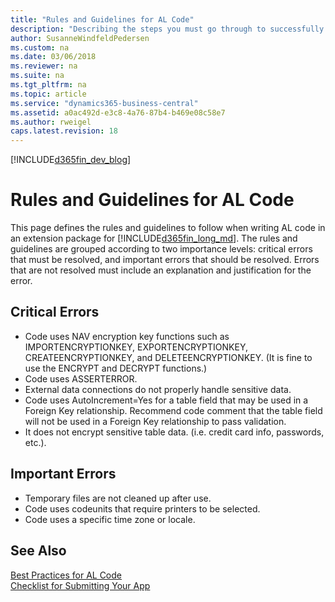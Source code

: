 ```yaml
---
title: "Rules and Guidelines for AL Code"
description: "Describing the steps you must go through to successfully submit your Dynamics 365 Business Central app to AppSource."
author: SusanneWindfeldPedersen
ms.custom: na
ms.date: 03/06/2018
ms.reviewer: na
ms.suite: na
ms.tgt_pltfrm: na
ms.topic: article
ms.service: "dynamics365-business-central"
ms.assetid: a0ac492d-e3c8-4a76-87b4-b469e08c58e7
ms.author: rweigel
caps.latest.revision: 18
---
```


[!INCLUDE[d365fin_dev_blog](../developer/includes/d365fin_dev_blog.md)]

# Rules and Guidelines for AL Code
This page defines the rules and guidelines to follow when writing AL code in an extension package for [!INCLUDE[d365fin_long_md](../includes/d365fin_long_md.md)]. The rules and guidelines are grouped according to two importance levels: critical errors that must be resolved, and important errors that should be resolved. Errors that are not resolved must include an explanation and justification for the error.

## Critical Errors

- Code uses NAV encryption key functions such as IMPORTENCRYPTIONKEY, EXPORTENCRYPTIONKEY, CREATEENCRYPTIONKEY, and DELETEENCRYPTIONKEY. (It is fine to use the ENCRYPT and DECRYPT functions.)
- Code uses ASSERTERROR.
- External data connections do not properly handle sensitive data.
- Code uses AutoIncrement=Yes for a table field that may be used in a Foreign Key relationship. Recommend code comment that the table field will not be used in a Foreign Key relationship to pass validation.
- It does not encrypt sensitive table data. (i.e. credit card info, passwords, etc.).

## Important Errors

- Temporary files are not cleaned up after use.
- Code uses codeunits that require printers to be selected.
- Code uses a specific time zone or locale.

## See Also
[Best Practices for AL Code](apptest-bestpracticesforalcode.md)    
[Checklist for Submitting Your App](../developer/devenv-checklist-submission.md)  

